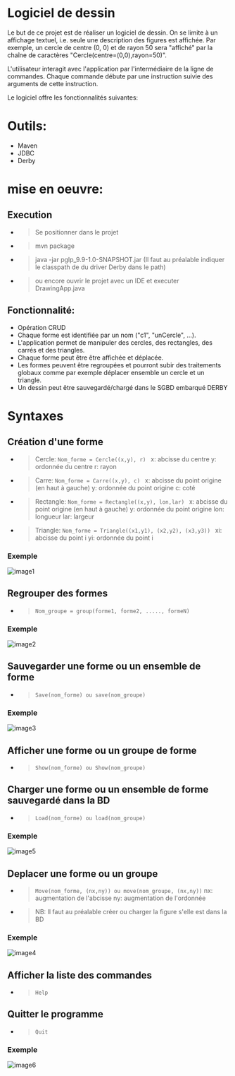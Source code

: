 # Logiciel de dessin

Le but de ce projet est de réaliser un logiciel de dessin. On se limite à un affichage textuel, i.e. seule une description des figures est affichée. Par exemple, un cercle de centre (0, 0) et de rayon 50 sera "affiché" par la chaîne de caractères "Cercle(centre=(0,0),rayon=50)".

L'utilisateur interagit avec l'application par l'intermédiaire de la ligne de commandes. Chaque commande débute par une instruction suivie des arguments de cette instruction.

Le logiciel offre les fonctionnalités suivantes:


# Outils:
* Maven
* JDBC
* Derby

# mise en oeuvre:
## Execution
- > Se positionner dans le projet
- > mvn package
- > java -jar pglp_9.9-1.0-SNAPSHOT.jar (Il faut au préalable indiquer le classpath de du driver Derby dans le path)
- > ou encore ouvrir le projet avec un IDE et executer DrawingApp.java

## Fonctionnalité: 
* Opération CRUD
* Chaque forme est identifiée par un nom ("c1", "unCercle", ...).
* L'application permet de manipuler des cercles, des rectangles, des carrés et des triangles.
* Chaque forme peut être être affichée et déplacée.
* Les formes peuvent être regroupées et pourront subir des traitements globaux comme par exemple déplacer ensemble un cercle et un triangle.
* Un dessin peut être sauvegardé/chargé dans le SGBD embarqué DERBY


# Syntaxes

## Création d'une forme
- > Cercle:
```Nom_forme = Cercle((x,y), r) ```
x: abcisse du centre
y: ordonnée du centre
r: rayon

- > Carre: 
```Nom_forme = Carre((x,y), c) ```
x: abcisse du point origine (en haut à gauche)
y: ordonnée du point origine
c: coté

- >Rectangle:
```Nom_forme = Rectangle((x,y), lon,lar) ```
x: abcisse du point origine (en haut à gauche)
y: ordonnée du point origine
lon: longueur
lar: largeur

- >Triangle:
```Nom_forme = Triangle((x1,y1), (x2,y2), (x3,y3)) ```
xi: abcisse du point i 
yi: ordonnée du point i

### Exemple
![image1](https://github.com/Hakim-OUED/pgpl_9.9/blob/master/Capture8.PNG)

## Regrouper des formes
- > ``` Nom_groupe = group(forme1, forme2, ....., formeN) ```
### Exemple
![image2](https://github.com/Hakim-OUED/pgpl_9.9/blob/master/Capture2.PNG)

## Sauvegarder une forme ou un ensemble de forme
- > ```Save(nom_forme) ou save(nom_groupe) ```
### Exemple
![image3](https://github.com/Hakim-OUED/pgpl_9.9/blob/master/Capture3.PNG)

## Afficher une forme ou un groupe de forme
- > ```Show(nom_forme) ou Show(nom_groupe) ```
## Charger une forme ou un ensemble de forme sauvegardé dans la BD
- > ```Load(nom_forme) ou load(nom_groupe) ```
### Exemple
![image5](https://github.com/Hakim-OUED/pgpl_9.9/blob/master/Capture5.PNG)

## Deplacer une forme ou un groupe
- > ``` Move(nom_forme, (nx,ny)) ou move(nom_groupe, (nx,ny)) ```
nx: augmentation de l'abcisse
ny: augmentation de l'ordonnée
- > NB: Il faut au préalable créer ou charger la figure s'elle est dans la BD
### Exemple
![image4](https://github.com/Hakim-OUED/pgpl_9.9/blob/master/Capture4.PNG)

## Afficher la liste des commandes
- > ``` Help ```
## Quitter le programme
- > ``` Quit ```
### Exemple
![image6](https://github.com/Hakim-OUED/pgpl_9.9/blob/master/Capture6.PNG)


 

